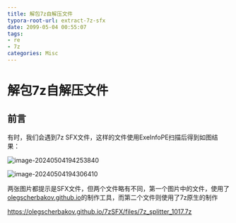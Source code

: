 ```yaml
---
title: 解包7z自解压文件
typora-root-url: extract-7z-sfx
date: 2099-05-04 00:55:07
tags: 
- re
- 7z
categories: Misc
---
```


# 解包7z自解压文件

## 前言

有时，我们会遇到7z SFX文件，这样的文件使用ExeInfoPE扫描后得到如图结果：

![image-20240504194253840](/image-20240504194253840.png)

![image-20240504194306410](/image-20240504194306410.png)

两张图片都提示是SFX文件，但两个文件略有不同，第一个图片中的文件，使用了[olegscherbakov.github.io](https://olegscherbakov.github.io/7zSFX/)的制作工具，而第二个文件则使用了7z原生的制作



https://olegscherbakov.github.io/7zSFX/files/7z_splitter_1017.7z
